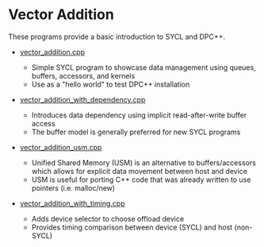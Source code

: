 # Vector Addition

These programs provide a basic introduction to SYCL and DPC++. 

* [vector_addition.cpp](https://github.com/BenjaminMFindley/Reconfig-2-SYCL-DPCPP/blob/main/Examples/vector_addition/vector_addition.cpp)

  * Simple SYCL program to showcase data management using queues, buffers, accessors, and kernels
  * Use as a "hello world" to test DPC++ installation
  
* [vector_addition_with_dependency.cpp](https://github.com/BenjaminMFindley/Reconfig-2-SYCL-DPCPP/blob/main/Examples/vector_addition/vector_addition_with_dependency.cpp)
  * Introduces data dependency using implicit read-after-write buffer access
  * The buffer model is generally preferred for new SYCL programs

* [vector_addition_usm.cpp](https://github.com/BenjaminMFindley/Reconfig-2-SYCL-DPCPP/blob/main/Examples/vector_addition/vector_addition_usm.cpp)
  * Unified Shared Memory (USM) is an alternative to buffers/accessors which allows for explicit data movement between host and device
  * USM is useful for porting C++ code that was already written to use pointers (i.e. malloc/new)

* [vector_addition_with_timing.cpp](https://github.com/BenjaminMFindley/Reconfig-2-SYCL-DPCPP/blob/main/Examples/vector_addition/vector_addition_with_timing.cpp)
  * Adds device selector to choose offload device
  * Provides timing comparison between device (SYCL) and host (non-SYCL)